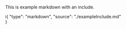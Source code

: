 ﻿This is example markdown with an include.

i{
    "type": "markdown",
    "source": "./exampleInclude.md"    
}